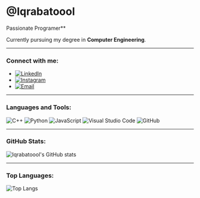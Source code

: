 # @Iqrabatoool

Passionate Programer**

Currently pursuing my degree in **Computer Engineering**.

---

### Connect with me:
- [![LinkedIn](https://img.shields.io/badge/LinkedIn-0A66C2?style=for-the-badge&logo=linkedin&logoColor=white)](https://www.linkedin.com/in/iqra-batool-7435a82a6/)
- [![Instagram](https://img.shields.io/badge/Instagram-E4405F?style=for-the-badge&logo=instagram&logoColor=white)](https://www.instagram.com/iq_rabatool/)
- [![Email](https://img.shields.io/badge/Email-D14836?style=for-the-badge&logo=gmail&logoColor=white)](https://mail.google.com/mail/u/0/?tab=rm&ogbl#inbox)

---

### Languages and Tools:
![C++](https://img.shields.io/badge/C++-00599C?style=for-the-badge&logo=c%2B%2B&logoColor=white)
![Python](https://img.shields.io/badge/Python-3776AB?style=for-the-badge&logo=python&logoColor=white)
![JavaScript](https://img.shields.io/badge/JavaScript-F7DF1E?style=for-the-badge&logo=javascript&logoColor=black)
![Visual Studio Code](https://img.shields.io/badge/VS%20Code-007ACC?style=for-the-badge&logo=visual-studio-code&logoColor=white)
![GitHub](https://img.shields.io/badge/GitHub-100000?style=for-the-badge&logo=github&logoColor=white)

---

### GitHub Stats:
![Iqrabatoool's GitHub stats](https://github-readme-stats.vercel.app/api?username=Iqrabatoool&show_icons=true&theme=radical)

---

### Top Languages:
![Top Langs](https://github-readme-stats.vercel.app/api/top-langs/?username=Iqrabatoool&layout=compact&theme=radical)


<!---
Iqrabatoool/Iqrabatoool is a ✨ special ✨ repository because its `README.md` (this file) appears on your GitHub profile.
You can click the Preview link to take a look at your changes.
--->
